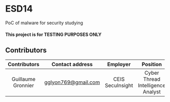 # ESD14

PoC of malware for security studying 

#### **This project is for TESTING PURPOSES ONLY** </br>

## Contributors

| Contributors | Contact address | Employer | Position |
|:-----------:|:------------:|:------------:|:------------:|
| Guillaume Gronnier | <gglyon769@gmail.com> | CEIS SecuInsight | Cyber Thread Intelligence Analyst